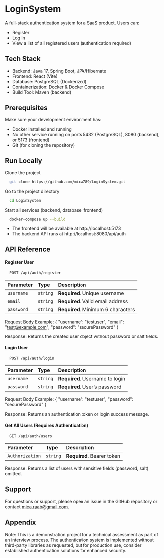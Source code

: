 # LoginSystem

A full-stack authentication system for a SaaS product. Users can:

- Register
- Log in
- View a list of all registered users (authentication required)

## Tech Stack

- Backend: Java 17, Spring Boot, JPA/Hibernate
- Frontend: React (Vite)
- Database: PostgreSQL (Dockerized)
- Containerization: Docker & Docker Compose
- Build Tool: Maven (backend)

## Prerequisites

Make sure your development environment has:

- Docker installed and running
- No other service running on ports 5432 (PostgreSQL), 8080 (backend), or 5173 (frontend)
- Git (for cloning the repository)

## Run Locally

Clone the project

```bash
  git clone https://github.com/mica789/LoginSystem.git
```

Go to the project directory

```bash
  cd LoginSystem
```

Start all services (backend, database, frontend)

```bash
  docker-compose up --build
```

- The frontend will be available at http://localhost:5173
- The backend API runs at http://localhost:8080/api/auth

## API Reference

#### Register User

```http
  POST /api/auth/register
```

| Parameter  | Type     | Description                        |
| :--------- | :------- | :--------------------------------- |
| `username` | `string` | **Required**. Unique username      |
| `email`    | `string` | **Required**. Valid email address  |
| `password` | `string` | **Required**. Minimum 6 characters |

Request Body Example:
{
"username": "testuser",
"email": "test@example.com",
"password": "securePassword"
}

Response:
Returns the created user object without password or salt fields.

#### Login User

```http
  POST /api/auth/login
```

| Parameter  | Type     | Description                     |
| :--------- | :------- | :------------------------------ |
| `username` | `string` | **Required**. Username to login |
| `password` | `string` | **Required**. User’s password   |

Request Body Example:
{
"username": "testuser",
"password": "securePassword"
}

Response:
Returns an authentication token or login success message.

#### Get All Users (Requires Authentication)

```http
  GET /api/auth/users
```

| Parameter       | Type     | Description                |
| :-------------- | :------- | :------------------------- |
| `Authorization` | `string` | **Required**. Bearer token |

Response:
Returns a list of users with sensitive fields (password, salt) omitted.

## Support

For questions or support, please open an issue in the GitHub repository or contact mica.raab@gmail.com.

## Appendix

Note: This is a demonstration project for a technical assessment as part of an interview process. The authentication system is implemented without third-party libraries as requested, but for production use, consider established authentication solutions for enhanced security.
